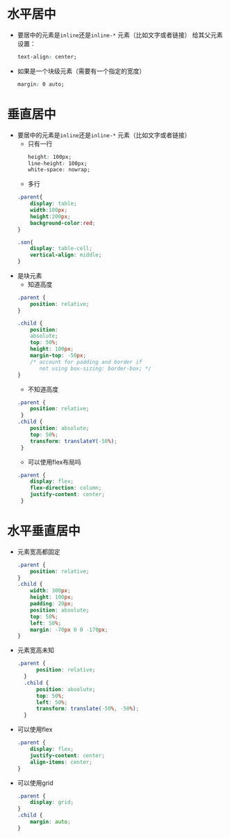 # 水平居中
- 要居中的元素是`inline`还是`inline-*` 元素（比如文字或者链接）
	给其父元素设置：
	```css
	text-align: center;
	```
	
- 如果是一个块级元素（需要有一个指定的宽度）

  ```css
  margin: 0 auto;
  ```

  
# 垂直居中
- 要居中的元素是`inline`还是`inline-*` 元素（比如文字或者链接）
	- 只有一行
		```css
		height: 100px; 
		line-height: 100px; 
		white-space: nowrap;	
		```
	- 多行
	```css
	.parent{
		display: table;
	    width:100px;
	    height:200px;
	    background-color:red;
	}
	
	.son{
		display: table-cell;
	    vertical-align: middle;
	}
	```
- 是块元素
	- 知道高度
	```css
	.parent { 
		position: relative; 
	}
	
	.child { 
		position: 
	    absolute; 
	    top: 50%; 
	    height: 100px; 
	    margin-top: -50px; 
	    /* account for padding and border if 
	       not using box-sizing: border-box; */ 
	}	
	```
	- 不知道高度
	```css
	.parent { 
		position: relative; 
	 } 
	.child { 
		position: absolute; 
		top: 50%; 
		transform: translateY(-50%); 
	 }
	```
	- 可以使用flex布局吗
	```css
	.parent { 
		display: flex; 
		flex-direction: column; 
		justify-content: center; 
	 }
	```

# 水平垂直居中
- 元素宽高都固定
	
	```css
	.parent { 
		position: relative; 
	} 
	.child { 
		width: 300px; 
		height: 100px; 
		padding: 20px; 
		position: absolute; 
		top: 50%; 
		left: 50%; 
		margin: -70px 0 0 -170px; 
	}
	```
	
- 元素宽高未知

  ```css
  .parent { 
  		position: relative; 
  	} 
  	.child { 
  		position: absolute; 
  		top: 50%; 
  		left: 50%; 
  		transform: translate(-50%, -50%); 
  	}
  ```
- 可以使用flex
	```css
	.parent { 
		display: flex; 
		justify-content: center; 
		align-items: center; 
	}
	```
- 可以使用grid
	```css
	.parent { 
		display: grid;
	} 
	.child { 
		margin: auto;
	}
	```